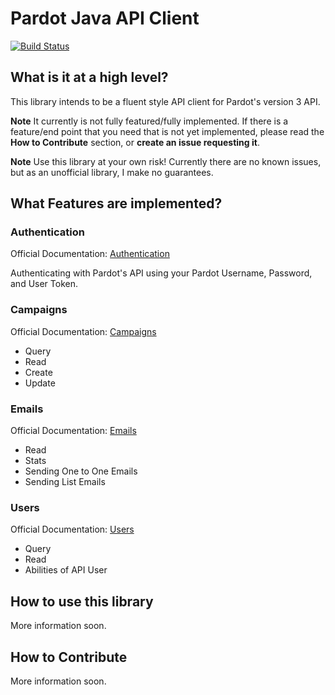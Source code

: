 # Pardot Java API Client

[![Build Status](https://travis-ci.org/Crim/pardot-java-client.svg?branch=master)](https://travis-ci.org/Crim/pardot-java-client)

## What is it at a high level? 

This library intends to be a fluent style API client for Pardot's version 3 API.

**Note** It currently is not fully featured/fully implemented. If there is a feature/end point that you
need that is not yet implemented, please read the **How to Contribute** section, or **create an issue 
requesting it**. 

**Note** Use this library at your own risk!  Currently there are no known issues, but as an unofficial library,
 I make no guarantees.  

## What Features are implemented?

### Authentication
Official Documentation: [Authentication](http://developer.pardot.com/#authentication)

Authenticating with Pardot's API using your Pardot Username, Password, and User Token.  

### Campaigns
Official Documentation: [Campaigns](http://developer.pardot.com/kb/api-version-3/campaigns/)

- Query
- Read
- Create
- Update

### Emails
Official Documentation: [Emails](http://developer.pardot.com/kb/api-version-3/emails/)

- Read
- Stats
- Sending One to One Emails
- Sending List Emails

### Users
Official Documentation: [Users](http://developer.pardot.com/kb/api-version-3/users/)

- Query
- Read
- Abilities of API User

## How to use this library

More information soon.

## How to Contribute 

More information soon.


